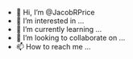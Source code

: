 - 👋 Hi, I’m @JacobRPrice
- 👀 I’m interested in ...
- 🌱 I’m currently learning ...
- 💞️ I’m looking to collaborate on ...
- 📫 How to reach me ...

<!---
JacobRPrice/JacobRPrice is a ✨ special ✨ repository because its `README.md` (this file) appears on your GitHub profile.
You can click the Preview link to take a look at your changes.
--->

